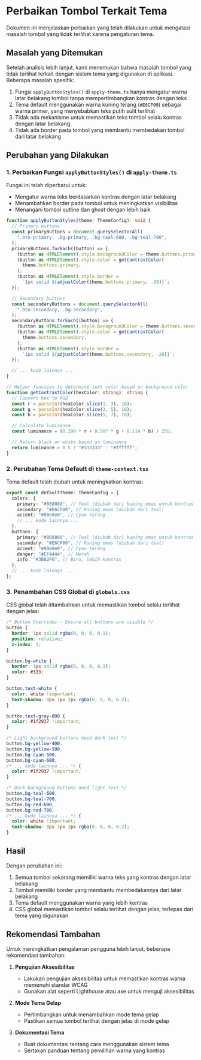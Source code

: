 # Perbaikan Tombol Terkait Tema

Dokumen ini menjelaskan perbaikan yang telah dilakukan untuk mengatasi masalah tombol yang tidak terlihat karena pengaturan tema.

## Masalah yang Ditemukan

Setelah analisis lebih lanjut, kami menemukan bahwa masalah tombol yang tidak terlihat terkait dengan sistem tema yang digunakan di aplikasi. Beberapa masalah spesifik:

1. Fungsi `applyButtonStyles()` di `apply-theme.ts` hanya mengatur warna latar belakang tombol tanpa mempertimbangkan kontras dengan teks
2. Tema default menggunakan warna kuning terang (`#E6CF00`) sebagai warna primer, yang menyebabkan teks putih sulit terlihat
3. Tidak ada mekanisme untuk memastikan teks tombol selalu kontras dengan latar belakang
4. Tidak ada border pada tombol yang membantu membedakan tombol dari latar belakang

## Perubahan yang Dilakukan

### 1. Perbaikan Fungsi `applyButtonStyles()` di `apply-theme.ts`

Fungsi ini telah diperbarui untuk:

- Mengatur warna teks berdasarkan kontras dengan latar belakang
- Menambahkan border pada tombol untuk meningkatkan visibilitas
- Menangani tombol outline dan ghost dengan lebih baik

```typescript
function applyButtonStyles(theme: ThemeConfig): void {
  // Primary buttons
  const primaryButtons = document.querySelectorAll(
    ".btn-primary, .bg-primary, .bg-teal-600, .bg-teal-700",
  );
  primaryButtons.forEach((button) => {
    (button as HTMLElement).style.backgroundColor = theme.buttons.primary;
    (button as HTMLElement).style.color = getContrastColor(
      theme.buttons.primary,
    );
    (button as HTMLElement).style.border =
      `1px solid ${adjustColor(theme.buttons.primary, -20)}`;
  });

  // Secondary buttons
  const secondaryButtons = document.querySelectorAll(
    ".btn-secondary, .bg-secondary",
  );
  secondaryButtons.forEach((button) => {
    (button as HTMLElement).style.backgroundColor = theme.buttons.secondary;
    (button as HTMLElement).style.color = getContrastColor(
      theme.buttons.secondary,
    );
    (button as HTMLElement).style.border =
      `1px solid ${adjustColor(theme.buttons.secondary, -20)}`;
  });

  // ... kode lainnya ...
}

// Helper function to determine text color based on background color
function getContrastColor(hexColor: string): string {
  // Convert hex to RGB
  const r = parseInt(hexColor.slice(1, 3), 16);
  const g = parseInt(hexColor.slice(3, 5), 16);
  const b = parseInt(hexColor.slice(5, 7), 16);

  // Calculate luminance
  const luminance = (0.299 * r + 0.587 * g + 0.114 * b) / 255;

  // Return black or white based on luminance
  return luminance > 0.5 ? "#333333" : "#ffffff";
}
```

### 2. Perubahan Tema Default di `theme-context.tsx`

Tema default telah diubah untuk meningkatkan kontras:

```typescript
export const defaultTheme: ThemeConfig = {
  colors: {
    primary: "#008080", // Teal (diubah dari kuning emas untuk kontras yang lebih baik)
    secondary: "#E6CF00", // Kuning emas (diubah dari teal)
    accent: "#00e0e0", // Cyan terang
    // ... kode lainnya ...
  },
  buttons: {
    primary: "#008080", // Teal (diubah dari kuning emas untuk kontras yang lebih baik)
    secondary: "#E6CF00", // Kuning emas (diubah dari teal)
    accent: "#00e0e0", // Cyan terang
    danger: "#EF4444", // Merah
    info: "#3B82F6", // Biru, lebih kontras
  },
  // ... kode lainnya ...
};
```

### 3. Penambahan CSS Global di `globals.css`

CSS global telah ditambahkan untuk memastikan tombol selalu terlihat dengan jelas:

```css
/* Button Overrides - Ensure all buttons are visible */
button {
  border: 1px solid rgba(0, 0, 0, 0.1);
  position: relative;
  z-index: 1;
}

button.bg-white {
  border: 1px solid rgba(0, 0, 0, 0.1);
  color: #333;
}

button.text-white {
  color: white !important;
  text-shadow: 0px 1px 2px rgba(0, 0, 0, 0.2);
}

button.text-gray-800 {
  color: #1f2937 !important;
}

/* Light background buttons need dark text */
button.bg-yellow-400,
button.bg-yellow-500,
button.bg-cyan-500,
button.bg-cyan-600,
/* ... kode lainnya ... */ {
  color: #1f2937 !important;
}

/* Dark background buttons need light text */
button.bg-teal-600,
button.bg-teal-700,
button.bg-red-600,
button.bg-red-700,
/* ... kode lainnya ... */ {
  color: white !important;
  text-shadow: 0px 1px 2px rgba(0, 0, 0, 0.2);
}
```

## Hasil

Dengan perubahan ini:

1. Semua tombol sekarang memiliki warna teks yang kontras dengan latar belakang
2. Tombol memiliki border yang membantu membedakannya dari latar belakang
3. Tema default menggunakan warna yang lebih kontras
4. CSS global memastikan tombol selalu terlihat dengan jelas, terlepas dari tema yang digunakan

## Rekomendasi Tambahan

Untuk meningkatkan pengalaman pengguna lebih lanjut, beberapa rekomendasi tambahan:

1. **Pengujian Aksesibilitas**
   - Lakukan pengujian aksesibilitas untuk memastikan kontras warna memenuhi standar WCAG
   - Gunakan alat seperti Lighthouse atau axe untuk menguji aksesibilitas

2. **Mode Tema Gelap**
   - Pertimbangkan untuk menambahkan mode tema gelap
   - Pastikan semua tombol terlihat dengan jelas di mode gelap

3. **Dokumentasi Tema**
   - Buat dokumentasi tentang cara menggunakan sistem tema
   - Sertakan panduan tentang pemilihan warna yang kontras
